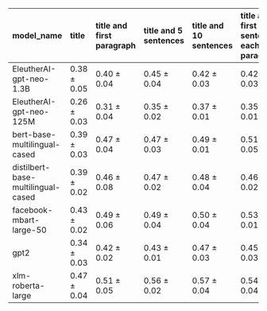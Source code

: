 | model_name                         | title           | title and first paragraph   | title and 5 sentences   | title and 10 sentences   | title and first sentence each paragraph   | raw text            |
|:-----------------------------------|:----------------|:----------------------------|:------------------------|:-------------------------|:------------------------------------------|:--------------------|
| EleutherAI-gpt-neo-1.3B            | 0.38 $\pm$ 0.05 | 0.40 $\pm$ 0.04             | 0.45 $\pm$ 0.04         | 0.42 $\pm$ 0.03          | 0.42 $\pm$ 0.03                           | 0.43 $\pm$ 0.03     |
| EleutherAI-gpt-neo-125M            | 0.26 $\pm$ 0.03 | 0.31 $\pm$ 0.04             | 0.35 $\pm$ 0.02         | 0.37 $\pm$ 0.01          | 0.35 $\pm$ 0.01                           | 0.34 $\pm$ 0.02     |
| bert-base-multilingual-cased       | 0.39 $\pm$ 0.03 | 0.47 $\pm$ 0.04             | 0.47 $\pm$ 0.03         | 0.49 $\pm$ 0.01          | 0.51 $\pm$ 0.05                           | 0.53 $\pm$ 0.03     |
| distilbert-base-multilingual-cased | 0.39 $\pm$ 0.02 | 0.46 $\pm$ 0.08             | 0.47 $\pm$ 0.02         | 0.48 $\pm$ 0.04          | 0.46 $\pm$ 0.02                           | 0.52 $\pm$ 0.05     |
| facebook-mbart-large-50            | 0.43 $\pm$ 0.02 | 0.49 $\pm$ 0.06             | 0.49 $\pm$ 0.04         | 0.50 $\pm$ 0.04          | 0.53 $\pm$ 0.01                           | **0.59 $\pm$ 0.01** |
| gpt2                               | 0.34 $\pm$ 0.03 | 0.42 $\pm$ 0.02             | 0.43 $\pm$ 0.01         | 0.47 $\pm$ 0.03          | 0.45 $\pm$ 0.03                           | 0.50 $\pm$ 0.02     |
| xlm-roberta-large                  | 0.47 $\pm$ 0.04 | 0.51 $\pm$ 0.05             | 0.56 $\pm$ 0.02         | 0.57 $\pm$ 0.04          | 0.54 $\pm$ 0.04                           | 0.58 $\pm$ 0.03     |